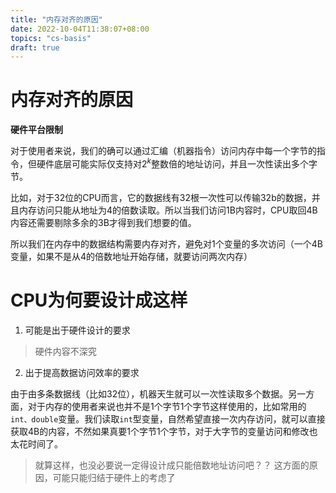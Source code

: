 ```yaml
---
title: "内存对齐的原因"
date: 2022-10-04T11:38:07+08:00
topics: "cs-basis"
draft: true
---
```


# 内存对齐的原因

**硬件平台限制**

对于使用者来说，我们的确可以通过汇编（机器指令）访问内存中每一个字节的指令，但硬件底层可能实际仅支持对$2^k$整数倍的地址访问，并且一次性读出多个字节。

比如，对于32位的CPU而言，它的数据线有32根一次性可以传输32b的数据，并且内存访问只能从地址为4的倍数读取。所以当我们访问1B内容时，CPU取回4B内容还需要剔除多余的3B才得到我们想要的值。

所以我们在内存中的数据结构需要内存对齐，避免对1个变量的多次访问（一个4B变量，如果不是从4的倍数地址开始存储，就要访问两次内存）

# CPU为何要设计成这样

1. 可能是出于硬件设计的要求
> 硬件内容不深究

2. 出于提高数据访问效率的要求

由于由多条数据线（比如32位），机器天生就可以一次性读取多个数据。另一方面，对于内存的使用者来说也并不是1个字节1个字节这样使用的，比如常用的`int、double`变量。我们读取`int`型变量，自然希望直接一次内存访问，就可以直接获取4B的内容，不然如果真要1个字节1个字节，对于大字节的变量访问和修改也太花时间了。
> 就算这样，也没必要说一定得设计成只能倍数地址访问吧？？
> 这方面的原因，可能只能归结于硬件上的考虑了
